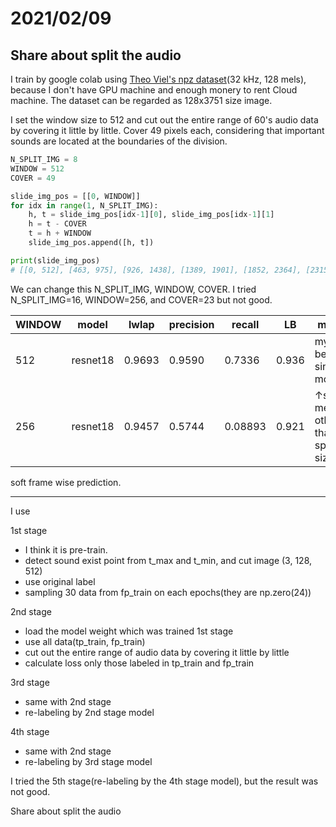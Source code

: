 # 2021/02/09

## Share about split the audio

I train by google colab using [Theo Viel's npz dataset](https://www.kaggle.com/c/rfcx-species-audio-detection/discussion/198048)(32 kHz, 128 mels), because I don't have GPU machine and enough monery to rent Cloud machine.
The dataset can be regarded as 128x3751 size image.

I set the window size to 512 and cut out the entire range of 60's audio data by covering it little by little.
Cover 49 pixels each, considering that important sounds are located at the boundaries of the division.
```python
N_SPLIT_IMG = 8
WINDOW = 512
COVER = 49

slide_img_pos = [[0, WINDOW]]
for idx in range(1, N_SPLIT_IMG):
    h, t = slide_img_pos[idx-1][0], slide_img_pos[idx-1][1]
    h = t - COVER
    t = h + WINDOW
    slide_img_pos.append([h, t])

print(slide_img_pos)
# [[0, 512], [463, 975], [926, 1438], [1389, 1901], [1852, 2364], [2315, 2827], [2778, 3290], [3241, 3753]]
```

We can change this N_SPLIT_IMG, WINDOW, COVER. I tried  N_SPLIT_IMG=16, WINDOW=256, and COVER=23 but not good.


|WINDOW|model|lwlap|precision|recall|LB|memo|
|--|--|--|--|--|--|--|
|512|resnet18|0.9693|0.9590|0.7336|0.936|my best single model|
|256|resnet18|0.9457|0.5744|0.08893|0.921|↑same method other than split size|


soft frame wise prediction.

---
I use 

1st stage
- I think it is pre-train.
- detect sound exist point from t_max and t_min, and cut image (3, 128, 512)
- use original label
- sampling 30 data from fp_train on each epochs(they are np.zero(24))

2nd stage
- load the model weight which was trained 1st stage
- use all data(tp_train, fp_train)
- cut out the entire range of audio data by covering it little by little
- calculate loss only those labeled in tp_train and fp_train

3rd stage
- same with 2nd stage
- re-labeling by 2nd stage model

4th stage
- same with 2nd stage
- re-labeling by 3rd stage model

I tried the 5th stage(re-labeling by the 4th stage model), but the result was not good.

Share about split the audio
